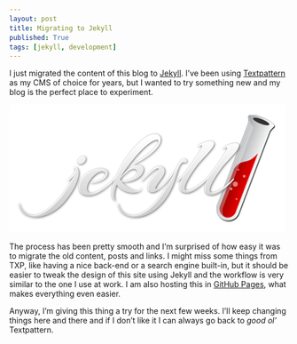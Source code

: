 ```yaml
---
layout: post
title: Migrating to Jekyll
published: True
tags: [jekyll, development]
---
```


<p>I just migrated the content of this blog to <a href="http://jekyllrb.com">Jekyll</a>. I’ve been using <a href="http://textpattern.com">Textpattern</a> as my <span class="caps">CMS</span> of choice for years, but I wanted to try something new and my blog is the perfect place to experiment.</p>
<p><img src="/assets/images/jekyll-logo.png" title="jekyll logo" alt="jekyll logo"></p>
<p>The process has been pretty smooth and I’m surprised of how easy it was to migrate the old content, posts and links. I might miss some things from <span class="caps">TXP</span>, like having a nice back-end or a search engine built-in, but it should be easier to tweak the design of this site using Jekyll and the workflow is very similar to the one I use at work. I am also hosting this in <a href="https://pages.github.com/">GitHub Pages</a>, what makes everything even easier.</p>
<p>Anyway, I’m giving this thing a try for the next few weeks. I’ll keep changing things here and there and if I don’t like it I can always go back to <em>good ol’</em> Textpattern.</p>